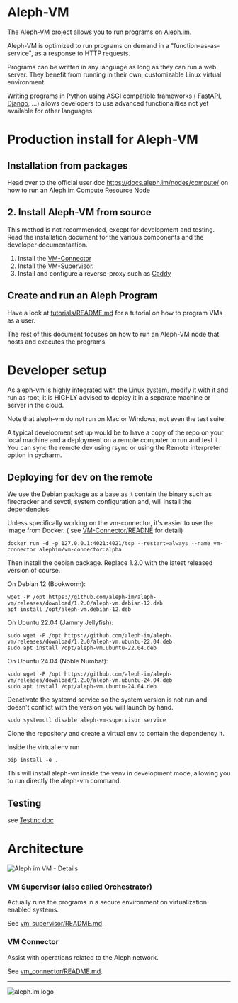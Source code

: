 # Aleph-VM

The Aleph-VM project allows you to run programs on [Aleph.im](https://aleph.im/).

Aleph-VM is optimized to run programs on demand in a "function-as-as-service",
as a response to HTTP requests.

Programs can be written in any language as long as they can run a web server.
They benefit from running in their own, customizable Linux virtual environment.

Writing programs in Python using ASGI compatible frameworks (
[FastAPI](https://github.com/tiangolo/fastapi), 
[Django](https://docs.djangoproject.com/en/3.0/topics/async/),
...) allows developers to use advanced functionalities not yet available for other languages.

# Production install for Aleph-VM
## Installation from packages


Head over to the  official user doc https://docs.aleph.im/nodes/compute/ on how to run an Aleph.im Compute Resource
Node

## 2. Install Aleph-VM from source

This method is not recommended, except for development and testing.
Read the installation document for the various components and the developer documentaation. 

1. Install the [VM-Connector](./vm_connector/README.md)
2. Install the [VM-Supervisor](src/aleph/vm/orchestrator/README.md).
3. Install and configure a reverse-proxy such as [Caddy](./CONFIGURE_CADDY.md)

## Create and run an Aleph Program 

Have a look at [tutorials/README.md](tutorials/README.md) for a tutorial on how to program VMs
as a user.

The rest of this document focuses on how to run an Aleph-VM node that hosts and executes the programs. 

# Developer setup
As aleph-vm is highly integrated with the Linux system, modify it with it and run as root; it is HIGHLY advised to deploy it in a separate machine or server in the cloud.

Note that aleph-vm do not run on Mac or Windows, not even the test suite. 

A typical development set up would be to have a copy of the repo on your local machine and a deployment on a remote computer   to run and test it.
You can sync the remote dev using rsync or using the Remote interpreter option in pycharm.

## Deploying for dev on the remote
We use the Debian package as a base as it contain the binary such as firecracker and sevctl, system configuration and, will install the dependencies.

Unless specifically working on the vm-connector, it's easier to use the image from Docker. (
see [VM-Connector/READNE](./vm_connector/README.md) for detail)

```shell
docker run -d -p 127.0.0.1:4021:4021/tcp --restart=always --name vm-connector alephim/vm-connector:alpha
```


Then install the debian package. Replace 1.2.0 with the latest released version of course.

On Debian 12 (Bookworm):
```shell
wget -P /opt https://github.com/aleph-im/aleph-vm/releases/download/1.2.0/aleph-vm.debian-12.deb
apt install /opt/aleph-vm.debian-12.deb
```

On Ubuntu 22.04 (Jammy Jellyfish):
```
sudo wget -P /opt https://github.com/aleph-im/aleph-vm/releases/download/1.2.0/aleph-vm.ubuntu-22.04.deb
sudo apt install /opt/aleph-vm.ubuntu-22.04.deb
```

On Ubuntu 24.04 (Noble Numbat):
```
sudo wget -P /opt https://github.com/aleph-im/aleph-vm/releases/download/1.2.0/aleph-vm.ubuntu-24.04.deb
sudo apt install /opt/aleph-vm.ubuntu-24.04.deb
```

Deactivate the systemd service so the system version is not run and doesn't conflict with the version you will launch by hand.  

```shell
sudo systemctl disable aleph-vm-supervisor.service
```

Clone the repository and create a virtual env to contain the dependency it.

Inside the virtual env run
```shell
pip install -e .
```
This will install aleph-vm inside the  venv  in development mode, allowing you to run directly the aleph-vm command.


## Testing
see  [Testinc doc](./TESTING.md)

# Architecture

![Aleph im VM - Details](https://user-images.githubusercontent.com/404665/127126908-3225a633-2c36-4129-8766-9810f2fcd7d6.png)

### VM Supervisor (also called Orchestrator)

Actually runs the programs in a secure environment on virtualization enabled systems. 

See [vm_supervisor/README.md](src/aleph/vm/orchestrator/README.md).

### VM Connector

Assist with operations related to the Aleph network.

See [vm_connector/README.md](./vm_connector/README.md).

---

![aleph.im logo](https://aleph.im/assets/img/logo-wide.1832dbae.svg)
